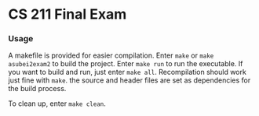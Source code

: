 # CS 211 Final Exam

### Usage
A makefile is provided for easier compilation. Enter `make` or `make asubei2exam2` to build the project. Enter `make run` to run the executable. If you want to build and run, just enter `make all`.
Recompilation should work just fine with `make`. the source and header files are set as dependencies for the build process.

To clean up, enter `make clean`.
